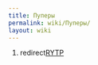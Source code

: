 ```yaml
---
title: Пуперы
permalink: wiki/Пуперы/
layout: wiki
---
```


1.  redirect[RYTP](/wiki/RYTP "wikilink")
